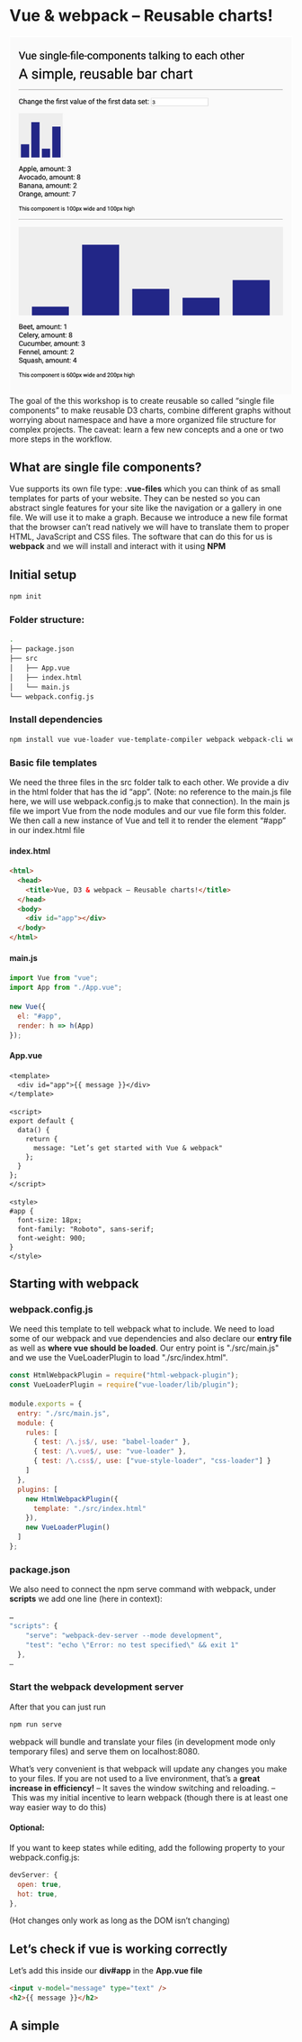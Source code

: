 # Vue & webpack – Reusable charts!

![Screenshot](./assets/screenshot.jpg)
The goal of the this workshop is to create reusable so called “single file components” to make reusable D3 charts, combine different graphs without worrying about namespace and have a more organized file structure for complex projects.
The caveat: learn a few new concepts and a one or two more steps in the workflow.

## What are single file components?

Vue supports its own file type: **.vue-files** which you can think of as small templates for parts of your website. They can be nested so you can abstract single features for your site like the navigation or a gallery in one file. We will use it to make a graph. Because we introduce a new file format that the browser can’t read natively we will have to translate them to proper HTML, JavaScript and CSS files. The software that can do this for us is **webpack** and we will install and interact with it using **NPM**

## Initial setup

```bash
npm init
```

### Folder structure:

```bash
.
├── package.json
├── src
│   ├── App.vue
│   ├── index.html
│   └── main.js
└── webpack.config.js
```

### Install dependencies

```bash
npm install vue vue-loader vue-template-compiler webpack webpack-cli webpack-dev-server babel-loader @babel/core @babel/preset-env css-loader vue-style-loader html-webpack-plugin rimraf -D
```

### Basic file templates

We need the three files in the src folder talk to each other. We provide a div in the html folder that has the id “app”. (Note: no reference to the main.js file here, we will use webpack.config.js to make that connection). In the main js file we import Vue from the node modules and our vue file form this folder. We then call a new instance of Vue and tell it to render the element “#app” in our index.html file

#### index.html

```html
<html>
  <head>
    <title>Vue, D3 & webpack – Reusable charts!</title>
  </head>
  <body>
    <div id="app"></div>
  </body>
</html>
```

#### main.js

```javascript
import Vue from "vue";
import App from "./App.vue";

new Vue({
  el: "#app",
  render: h => h(App)
});
```

#### App.vue

```vue
<template>
  <div id="app">{{ message }}</div>
</template>

<script>
export default {
  data() {
    return {
      message: "Let’s get started with Vue & webpack"
    };
  }
};
</script>

<style>
#app {
  font-size: 18px;
  font-family: "Roboto", sans-serif;
  font-weight: 900;
}
</style>
```

## Starting with webpack

### webpack.config.js

We need this template to tell webpack what to include. We need to load some of our webpack and vue dependencies and also declare our **entry file** as well as **where vue should be loaded**. Our entry point is "./src/main.js" and we use the VueLoaderPlugin to load "./src/index.html".

```javascript
const HtmlWebpackPlugin = require("html-webpack-plugin");
const VueLoaderPlugin = require("vue-loader/lib/plugin");

module.exports = {
  entry: "./src/main.js",
  module: {
    rules: [
      { test: /\.js$/, use: "babel-loader" },
      { test: /\.vue$/, use: "vue-loader" },
      { test: /\.css$/, use: ["vue-style-loader", "css-loader"] }
    ]
  },
  plugins: [
    new HtmlWebpackPlugin({
      template: "./src/index.html"
    }),
    new VueLoaderPlugin()
  ]
};
```

### package.json

We also need to connect the npm serve command with webpack, under **scripts** we add one line (here in context):

```javascript
…
"scripts": {
    "serve": "webpack-dev-server --mode development",
    "test": "echo \"Error: no test specified\" && exit 1"
  },
–
```

### Start the webpack development server

After that you can just run

```bash
npm run serve
```

webpack will bundle and translate your files (in development mode only temporary files) and serve them on localhost:8080.

What’s very convenient is that webpack will update any changes you make to your files. If you are not used to a live environment, that’s a **great increase in efficiency!** – It saves the window switching and reloading. – This was my initial incentive to learn webpack (though there is at least one way easier way to do this)

#### Optional:

If you want to keep states while editing, add the following property to your webpack.config.js:

```js
devServer: {
  open: true,
  hot: true,
},
```

(Hot changes only work as long as the DOM isn’t changing)

## Let’s check if vue is working correctly

Let’s add this inside our **div#app** in the **App.vue file**

```html
<input v-model="message" type="text" />
<h2>{{ message }}</h2>
```

## A simple

